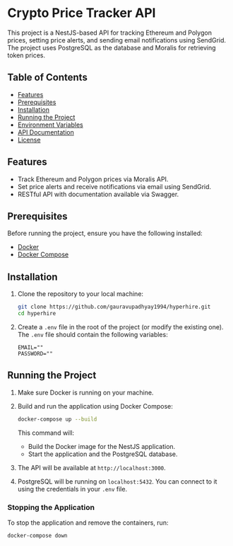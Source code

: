# Crypto Price Tracker API

This project is a NestJS-based API for tracking Ethereum and Polygon prices, setting price alerts, and sending email notifications using SendGrid. The project uses PostgreSQL as the database and Moralis for retrieving token prices.

## Table of Contents

- [Features](#features)
- [Prerequisites](#prerequisites)
- [Installation](#installation)
- [Running the Project](#running-the-project)
- [Environment Variables](#environment-variables)
- [API Documentation](#api-documentation)
- [License](#license)

## Features

- Track Ethereum and Polygon prices via Moralis API.
- Set price alerts and receive notifications via email using SendGrid.
- RESTful API with documentation available via Swagger.

## Prerequisites

Before running the project, ensure you have the following installed:

- [Docker](https://docs.docker.com/get-docker/)
- [Docker Compose](https://docs.docker.com/compose/install/)

## Installation

1. Clone the repository to your local machine:

   ```bash
   git clone https://github.com/gauravupadhyay1994/hyperhire.git
   cd hyperhire
   ```

2. Create a `.env` file in the root of the project (or modify the existing one). The `.env` file should contain the following variables:

   ```env
   EMAIL=""
   PASSWORD=""
   ```

## Running the Project

1. Make sure Docker is running on your machine.
2. Build and run the application using Docker Compose:

   ```bash
   docker-compose up --build
   ```

   This command will:

   - Build the Docker image for the NestJS application.
   - Start the application and the PostgreSQL database.

3. The API will be available at `http://localhost:3000`.

4. PostgreSQL will be running on `localhost:5432`. You can connect to it using the credentials in your `.env` file.

### Stopping the Application

To stop the application and remove the containers, run:

```bash
docker-compose down
```
